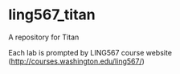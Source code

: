 # ling567_titan
A repository for Titan

Each lab is prompted by LING567 course website (http://courses.washington.edu/ling567/)
